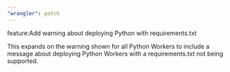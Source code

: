 ```yaml
---
"wrangler": patch
---
```


feature:Add warning about deploying Python with requirements.txt

This expands on the warning shown for all Python Workers to include a message about deploying Python Workers with a requirements.txt not being supported.
